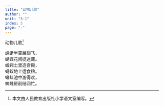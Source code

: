 ```yaml
---
title: "动物儿歌"
author: ""
unit: "5-1"
index: 5
page: "-"
---
```


动物儿歌[^1]

蜻蜓半空展翅飞，  
蝴蝶花间捉迷藏。  
蚯蚓土里造宫殿，  
蚂蚁地上运食粮。  
蝌蚪池中游得欢，  
蜘蛛房前结网忙。  

[^1]: 本文由人民教育出版社小学语文室编写。